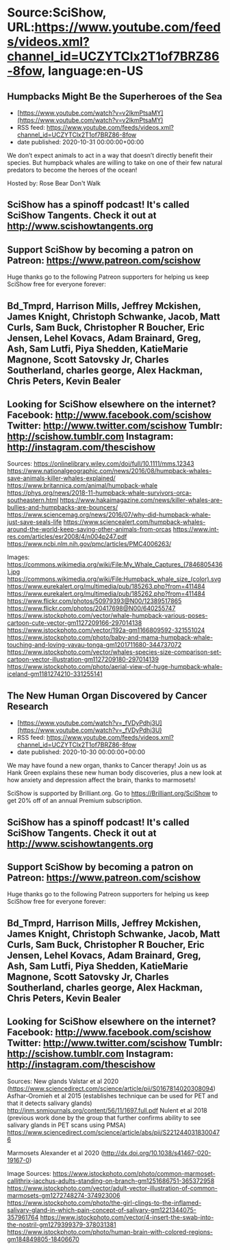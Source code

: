 # Source:SciShow, URL:https://www.youtube.com/feeds/videos.xml?channel_id=UCZYTClx2T1of7BRZ86-8fow, language:en-US

## Humpbacks Might Be the Superheroes of the Sea
 - [https://www.youtube.com/watch?v=v2IkmPtsaMY](https://www.youtube.com/watch?v=v2IkmPtsaMY)
 - RSS feed: https://www.youtube.com/feeds/videos.xml?channel_id=UCZYTClx2T1of7BRZ86-8fow
 - date published: 2020-10-31 00:00:00+00:00

We don’t expect animals to act in a way that doesn’t directly benefit their species. But humpback whales are willing to take on one of their few natural predators to become the heroes of the ocean!

Hosted by: Rose Bear Don't Walk

SciShow has a spinoff podcast! It's called SciShow Tangents. Check it out at http://www.scishowtangents.org
----------
Support SciShow by becoming a patron on Patreon: https://www.patreon.com/scishow
----------
Huge thanks go to the following Patreon supporters for helping us keep SciShow free for everyone forever:

Bd_Tmprd, Harrison Mills, Jeffrey Mckishen, James Knight, Christoph Schwanke, Jacob, Matt Curls, Sam Buck, Christopher R Boucher, Eric Jensen, Lehel Kovacs, Adam Brainard, Greg, Ash, Sam Lutfi, Piya Shedden, KatieMarie Magnone, Scott Satovsky Jr, Charles Southerland, charles george, Alex Hackman, Chris Peters, Kevin Bealer
----------
Looking for SciShow elsewhere on the internet?
Facebook: http://www.facebook.com/scishow
Twitter: http://www.twitter.com/scishow
Tumblr: http://scishow.tumblr.com
Instagram: http://instagram.com/thescishow
----------
Sources:
https://onlinelibrary.wiley.com/doi/full/10.1111/mms.12343
https://www.nationalgeographic.com/news/2016/08/humpback-whales-save-animals-killer-whales-explained/
https://www.britannica.com/animal/humpback-whale
https://phys.org/news/2018-11-humpback-whale-survivors-orca-southeastern.html
https://www.hakaimagazine.com/news/killer-whales-are-bullies-and-humpbacks-are-bouncers/
https://www.sciencemag.org/news/2016/07/why-did-humpback-whale-just-save-seals-life
https://www.sciencealert.com/humpback-whales-around-the-world-keep-saving-other-animals-from-orcas
https://www.int-res.com/articles/esr2008/4/n004p247.pdf
https://www.ncbi.nlm.nih.gov/pmc/articles/PMC4006263/

Images:
https://commons.wikimedia.org/wiki/File:My_Whale_Captures_(7846805436).jpg
https://commons.wikimedia.org/wiki/File:Humpback_whale_size_(color).svg
https://www.eurekalert.org/multimedia/pub/185263.php?from=411484
https://www.eurekalert.org/multimedia/pub/185262.php?from=411484
https://www.flickr.com/photos/50979393@N00/12389517865
https://www.flickr.com/photos/20417698@N00/640255747
https://www.istockphoto.com/vector/whale-humpback-various-poses-cartoon-cute-vector-gm1127209166-297014138
https://www.istockphoto.com/vector/192a-gm1166809592-321551024
https://www.istockphoto.com/photo/baby-and-mama-humpback-whale-touching-and-loving-vavau-tonga-gm1201711680-344737072
https://www.istockphoto.com/vector/whales-species-size-comparison-set-cartoon-vector-illustration-gm1127209180-297014139
https://www.istockphoto.com/photo/aerial-view-of-huge-humpback-whale-iceland-gm1181274210-331255141

## The New Human Organ Discovered by Cancer Research
 - [https://www.youtube.com/watch?v=_fVDyPdhj3U](https://www.youtube.com/watch?v=_fVDyPdhj3U)
 - RSS feed: https://www.youtube.com/feeds/videos.xml?channel_id=UCZYTClx2T1of7BRZ86-8fow
 - date published: 2020-10-30 00:00:00+00:00

We may have found a new organ, thanks to Cancer therapy! Join us as Hank Green explains these new human body discoveries, plus a new look at how anxiety and depression affect the brain, thanks to marmosets!

SciShow is supported by Brilliant.org. Go to https://Brilliant.org/SciShow to get 20% off of an annual Premium subscription. 

SciShow has a spinoff podcast! It's called SciShow Tangents. Check it out at http://www.scishowtangents.org
----------
Support SciShow by becoming a patron on Patreon: https://www.patreon.com/scishow
----------
Huge thanks go to the following Patreon supporters for helping us keep SciShow free for everyone forever:

Bd_Tmprd, Harrison Mills, Jeffrey Mckishen, James Knight, Christoph Schwanke, Jacob, Matt Curls, Sam Buck, Christopher R Boucher, Eric Jensen, Lehel Kovacs, Adam Brainard, Greg, Ash, Sam Lutfi, Piya Shedden, KatieMarie Magnone, Scott Satovsky Jr, Charles Southerland, charles george, Alex Hackman, Chris Peters, Kevin Bealer
----------
Looking for SciShow elsewhere on the internet?
Facebook: http://www.facebook.com/scishow
Twitter: http://www.twitter.com/scishow
Tumblr: http://scishow.tumblr.com
Instagram: http://instagram.com/thescishow
----------
Sources:
New glands
Valstar et al 2020 (https://www.sciencedirect.com/science/article/pii/S0167814020308094) 
Asfhar-Oromieh et al 2015 (establishes technique can be used for PET and that it detects salivary glands) http://jnm.snmjournals.org/content/56/11/1697.full.pdf 
Nulent et al 2018 (previous work done by the group that further confirms ability to see salivary glands in PET scans using PMSA) https://www.sciencedirect.com/science/article/abs/pii/S2212440318300476  

 Marmosets
Alexander et al 2020 (http://dx.doi.org/10.1038/s41467-020-19167-0) 

Image Sources:
https://www.istockphoto.com/photo/common-marmoset-callithrix-jacchus-adults-standing-on-branch-gm1251686751-365372958
https://www.istockphoto.com/vector/adult-vector-illustration-of-common-marmosets-gm1272748274-374923006
https://www.istockphoto.com/photo/the-girl-clings-to-the-inflamed-salivary-gland-in-which-pain-concept-of-salivary-gm1221344075-357961764
https://www.istockphoto.com/vector/4-insert-the-swab-into-the-nostril-gm1279399379-378031381
https://www.istockphoto.com/photo/human-brain-with-colored-regions-gm184849805-18406670

